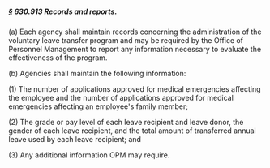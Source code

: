 ##### § 630.913 Records and reports. #####

(a) Each agency shall maintain records concerning the administration of the voluntary leave transfer program and may be required by the Office of Personnel Management to report any information necessary to evaluate the effectiveness of the program.

(b) Agencies shall maintain the following information:

(1) The number of applications approved for medical emergencies affecting the employee and the number of applications approved for medical emergencies affecting an employee's family member;

(2) The grade or pay level of each leave recipient and leave donor, the gender of each leave recipient, and the total amount of transferred annual leave used by each leave recipient; and

(3) Any additional information OPM may require.